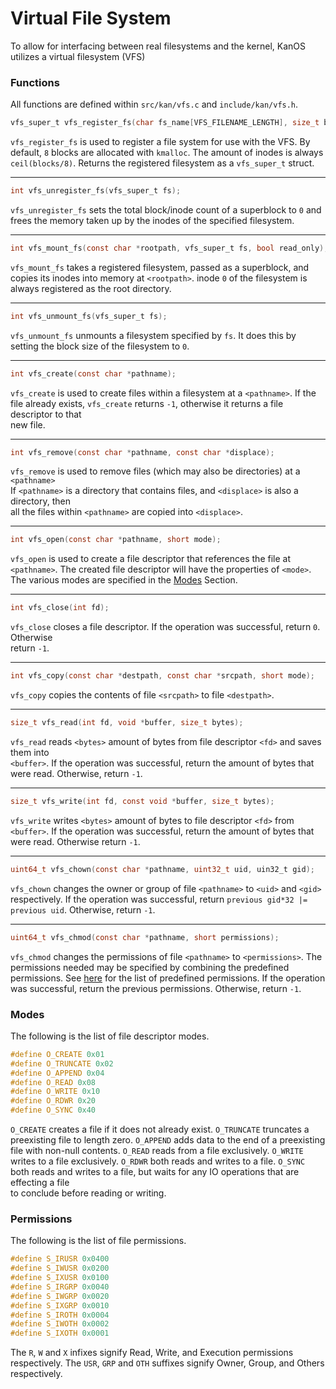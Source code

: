 ﻿# Virtual File System
To allow for interfacing between real filesystems and the kernel, KanOS utilizes a virtual filesystem (VFS)
###  Functions

All functions are defined within `src/kan/vfs.c` and `include/kan/vfs.h`.
```c
vfs_super_t vfs_register_fs(char fs_name[VFS_FILENAME_LENGTH], size_t block_size, void *base);
```
`vfs_register_fs` is used to register a file system for use with the VFS. By default, `8` blocks are allocated with `kmalloc`. The amount of inodes is always `ceil(blocks/8)`. Returns the registered filesystem as a `vfs_super_t` struct.
<hr>

```c
int vfs_unregister_fs(vfs_super_t fs);
```
`vfs_unregister_fs` sets the total block/inode count of a superblock to `0` and frees the memory taken up by the inodes of the specified filesystem.
<hr>  

```c
int vfs_mount_fs(const char *rootpath, vfs_super_t fs, bool read_only);
```
`vfs_mount_fs` takes a registered filesystem, passed as a superblock, and copies its inodes into memory at `<rootpath>`. inode `0` of the filesystem is always registered as the root directory.
<hr> 

```c
int vfs_unmount_fs(vfs_super_t fs);
```
`vfs_unmount_fs` unmounts a filesystem specified by `fs`.
It does this by setting the block size of the filesystem to `0`.
<hr>

```c
int vfs_create(const char *pathname);
```
`vfs_create` is used to create files within a filesystem at a `<pathname>`.
If the file already exists, `vfs_create` returns `-1`, otherwise it returns a file descriptor to that<br>new file.
<hr>

```c
int vfs_remove(const char *pathname, const char *displace);
```
`vfs_remove` is used to remove files (which may also be directories) at a `<pathname>`<br>If `<pathname>` is a directory that contains files, and `<displace>` is also a directory, then<br>all the files within `<pathname>` are copied into `<displace>`.
<hr>

```c
int vfs_open(const char *pathname, short mode);
```
`vfs_open` is used to create a file descriptor that references the file at `<pathname>`. The created file descriptor will have the properties of `<mode>`. The various modes are specified in the [Modes](#modes) Section.
<hr>

```c
int vfs_close(int fd);
```
`vfs_close` closes a file descriptor. If the operation was successful, return `0`. Otherwise<br>return `-1`.
<hr>

```c
int vfs_copy(const char *destpath, const char *srcpath, short mode);
``` 
`vfs_copy` copies the contents of file `<srcpath>` to file `<destpath>`.
<hr>

```c
size_t vfs_read(int fd, void *buffer, size_t bytes);  
```
`vfs_read` reads `<bytes>` amount of bytes from file descriptor `<fd>` and saves them into <br>`<buffer>`. If the operation was successful, return the amount of bytes that were read. Otherwise, return `-1`.
<hr>

```c
size_t vfs_write(int fd, const void *buffer, size_t bytes);
```
`vfs_write` writes `<bytes>` amount of bytes to file descriptor `<fd>` from `<buffer>`.
If the operation was successful, return the amount of bytes that were read. Otherwise return `-1`.
<hr>

```c
uint64_t vfs_chown(const char *pathname, uint32_t uid, uin32_t gid); 
```
`vfs_chown` changes the owner or group of file `<pathname>` to `<uid>` and `<gid>` respectively. If the operation was successful, return `previous gid*32 |= previous uid`. Otherwise, return `-1`.
<hr>

```c
uint64_t vfs_chmod(const char *pathname, short permissions);
```
`vfs_chmod` changes the permissions of file `<pathname>` to `<permissions>`. The permissions needed may be specified by combining the predefined permissions. See [here](#permissions) for the list of predefined permissions. If the operation was successful, return the previous permissions. Otherwise, return `-1`. 

### Modes
The following is the list of file descriptor modes.
```c
#define O_CREATE 0x01
#define O_TRUNCATE 0x02
#define O_APPEND 0x04
#define O_READ 0x08
#define O_WRITE 0x10
#define O_RDWR 0x20
#define O_SYNC 0x40
```
`O_CREATE` creates a file if it does not already exist.
`O_TRUNCATE` truncates a preexisting file to length zero.
`O_APPEND` adds data to the end of a preexisting file with non-null contents.
`O_READ` reads from a file exclusively.
`O_WRITE` writes to a file exclusively.
`O_RDWR` both reads and writes to a file.
`O_SYNC` both reads and writes to a file, but waits for any IO operations that are effecting a file<br> to conclude before reading or writing.

### Permissions
The following is the list of file permissions.
```c
#define S_IRUSR 0x0400
#define S_IWUSR 0x0200
#define S_IXUSR 0x0100
#define S_IRGRP 0x0040
#define S_IWGRP 0x0020
#define S_IXGRP 0x0010
#define S_IROTH 0x0004
#define S_IWOTH 0x0002
#define S_IXOTH 0x0001
```
The `R`, `W` and `X` infixes signify Read, Write, and Execution permissions respectively.
The `USR`, `GRP` and `OTH` suffixes signify Owner, Group, and Others respectively.
